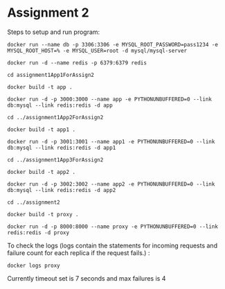# Assignment 2

Steps to setup and run program:


	docker run --name db -p 3306:3306 -e MYSQL_ROOT_PASSWORD=pass1234 -e MYSQL_ROOT_HOST=% -e MYSQL_USER=root -d mysql/mysql-server
	
	docker run -d --name redis -p 6379:6379 redis
	
	cd assignment1App1ForAssign2
	
	docker build -t app .
	
	docker run -d -p 3000:3000 --name app -e PYTHONUNBUFFERED=0 --link db:mysql --link redis:redis -d app
	
	cd ../assignment1App2ForAssign2
	
	docker build -t app1 .
	
	docker run -d -p 3001:3001 --name app1 -e PYTHONUNBUFFERED=0 --link db:mysql --link redis:redis -d app1
	
	cd ../assignment1App3ForAssign2
	
	docker build -t app2 .
	
	docker run -d -p 3002:3002 --name app2 -e PYTHONUNBUFFERED=0 --link db:mysql --link redis:redis -d app2
	
	cd ../assignment2
	
	docker build -t proxy .
	
	docker run -d -p 8000:8000 --name proxy -e PYTHONUNBUFFERED=0 --link redis:redis -d proxy	
	
To check the logs (logs contain the statements for incoming requests and failure count for each replica if the request fails.) :
	
	docker logs proxy
	
Currently timeout set is 7 seconds and max failures is 4